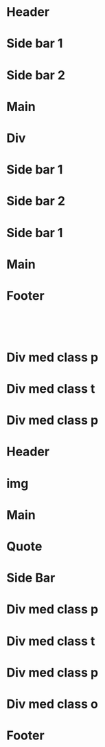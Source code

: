 <!-- <Wireframe class="html"></Wireframe> -->
<!DOCTYPE html>

<html><head>
    <link rel="stylesheet" href="wireframe.css">
</head>	
<body>


<div class="grid-container-one">
    <div class="header"><h1>Header</h1></div>
</div>


<div class="grid-container-two">
    <div class="sidebarone"><h1>Side bar 1</h1></div>
    <div class="sidebartwo"><h1>Side bar 2</h1></div>
</div>

<div class="grid-container-three">
    <div class="main"><h1>Main</h1></div>
    <div class="div"><h1>Div</h1></div>
</div>

<div class="grid-container-four">
    <div class="sidebarone"><h1>Side bar 1</h1></div>
    <div class="sidebartwo"><h1>Side bar 2</h1></div>
    <div class="sidebarone"><h1>Side bar 1</h1></div>
</div>

<div class="grid-container-five">
    <div class="main"><h1>Main</h1></div>
</div>

<div class="footer">
    <div class="footer"><h1>Footer</h1></div>
</div>

<br>
<br>
<br>

<div class="container-one">
    <div class="div-class-p"><h1>Div med class p</h1></div>
    <div class="div-class-t"><h1>Div med class t</h1></div>
    <div class="div-class-p"><h1>Div med class p</h1></div>
</div>

<div class="container-two">
    <div class="header-two"><h1>Header</h1></div>
    <div class="img"><h1>img</h1></div>
</div>


<div class="container-three">
    <div class="main-two"><h1>Main</h1></div>
    <div class="quote"><h1>Quote</h1></div>
    <div class="sidebar"><h1>Side Bar</h1></div>
</div>

<div class="container-six">
    <div class="div-class-p"><h1>Div med class p</h1></div>
    <div class="div-class-t"><h1>Div med class t</h1></div>
    <div class="div-class-p"><h1>Div med class p</h1></div>
    <div class="div-class-o"><h1>Div med class o</h1></div>
</div>

<div class="container-footer">
    <div class="footer-two"><h1>Footer</h1></div>
</div>



</body></html>